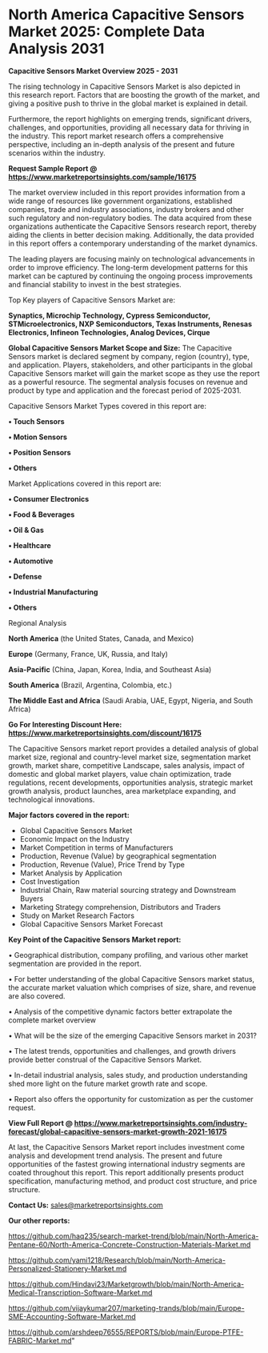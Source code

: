 # North America Capacitive Sensors Market 2025: Complete Data Analysis 2031

<Strong> Capacitive Sensors Market Overview 2025 - 2031</strong>

The rising technology in Capacitive Sensors Market is also depicted in this research report. Factors that are boosting the growth of the market, and giving a positive push to thrive in the global market is explained in detail.

Furthermore, the report highlights on emerging trends, significant drivers, challenges, and opportunities, providing all necessary data for thriving in the industry. This report market research offers a comprehensive perspective, including an in-depth analysis of the present and future scenarios within the industry.

<strong>Request Sample Report @ <a href=https://www.marketreportsinsights.com/sample/16175>https://www.marketreportsinsights.com/sample/16175</a></strong>

The market overview included in this report provides information from a wide range of resources like government organizations, established companies, trade and industry associations, industry brokers and other such regulatory and non-regulatory bodies. The data acquired from these organizations authenticate the Capacitive Sensors research report, thereby aiding the clients in better decision making. Additionally, the data provided in this report offers a contemporary understanding of the market dynamics.

The leading players are focusing mainly on technological advancements in order to improve efficiency. The long-term development patterns for this market can be captured by continuing the ongoing process improvements and financial stability to invest in the best strategies.

Top Key players of Capacitive Sensors Market are:

<strong>Synaptics, Microchip Technology, Cypress Semiconductor, STMicroelectronics, NXP Semiconductors, Texas Instruments, Renesas Electronics, Infineon Technologies, Analog Devices, Cirque</strong>

<strong><b>Global Capacitive Sensors Market Scope and Size:</b></strong>
The Capacitive Sensors market is declared segment by company, region (country), type, and application. Players, stakeholders, and other participants in the global Capacitive Sensors market will gain the market scope as they use the report as a powerful resource. The segmental analysis focuses on revenue and product by type and application and the forecast period of 2025-2031.

Capacitive Sensors Market Types covered in this report are:

<strong>• Touch Sensors

• Motion Sensors

• Position Sensors

• Others</strong>

Market Applications covered in this report are:

<strong>• Consumer Electronics

• Food & Beverages

• Oil & Gas

• Healthcare

• Automotive

• Defense

• Industrial Manufacturing

• Others</strong> 

Regional Analysis

<strong>North America</strong> (the United States, Canada, and Mexico)

<strong>Europe</strong> (Germany, France, UK, Russia, and Italy)

<strong>Asia-Pacific</strong> (China, Japan, Korea, India, and Southeast Asia)

<strong>South America</strong> (Brazil, Argentina, Colombia, etc.)

<strong>The Middle East and Africa</strong> (Saudi Arabia, UAE, Egypt, Nigeria, and South Africa)

<strong>Go For Interesting Discount Here: <a href=https://www.marketreportsinsights.com/discount/16175>https://www.marketreportsinsights.com/discount/16175</a></strong>

The Capacitive Sensors market report provides a detailed analysis of global market size, regional and country-level market size, segmentation market growth, market share, competitive Landscape, sales analysis, impact of domestic and global market players, value chain optimization, trade regulations, recent developments, opportunities analysis, strategic market growth analysis, product launches, area marketplace expanding, and technological innovations.

<strong><b>Major factors covered in the report:</b></strong>
<ul>
  <li>Global Capacitive Sensors Market </li>
  <li>Economic Impact on the Industry</li>
  <li>Market Competition in terms of Manufacturers</li>
  <li>Production, Revenue (Value) by geographical segmentation</li>
  <li>Production, Revenue (Value), Price Trend by Type</li>
  <li>Market Analysis by Application</li>
  <li>Cost Investigation</li>
  <li>Industrial Chain, Raw material sourcing strategy and Downstream Buyers</li>
  <li>Marketing Strategy comprehension, Distributors and Traders</li>
  <li>Study on Market Research Factors</li>
  <li>Global Capacitive Sensors Market Forecast</li>
</ul>

<strong><b>Key Point of the Capacitive Sensors Market report:</b></strong>

• Geographical distribution, company profiling, and various other market segmentation are provided in the report.

• For better understanding of the global Capacitive Sensors market status, the accurate market valuation which comprises of size, share, and revenue are also covered.

• Analysis of the competitive dynamic factors better extrapolate the complete market overview

• What will be the size of the emerging Capacitive Sensors market in 2031?

• The latest trends, opportunities and challenges, and growth drivers provide better construal of the Capacitive Sensors Market.

• In-detail industrial analysis, sales study, and production understanding shed more light on the future market growth rate and scope.

• Report also offers the opportunity for customization as per the customer request.

<strong><b>View Full Report @ <a href=https://www.marketreportsinsights.com/industry-forecast/global-capacitive-sensors-market-growth-2021-16175>https://www.marketreportsinsights.com/industry-forecast/global-capacitive-sensors-market-growth-2021-16175</a></b></strong>


At last, the Capacitive Sensors Market report includes investment come analysis and development trend analysis. The present and future opportunities of the fastest growing international industry segments are coated throughout this report. This report additionally presents product specification, manufacturing method, and product cost structure, and price structure.

<strong>Contact Us:</strong>
sales@marketreportsinsights.com

<strong>Our other reports:</strong>

<a href=https://github.com/haq235/search-market-trend/blob/main/North-America-Pentane-60/North-America-Concrete-Construction-Materials-Market.md>https://github.com/haq235/search-market-trend/blob/main/North-America-Pentane-60/North-America-Concrete-Construction-Materials-Market.md</a>

<a href=https://github.com/yami1218/Research/blob/main/North-America-Personalized-Stationery-Market.md>https://github.com/yami1218/Research/blob/main/North-America-Personalized-Stationery-Market.md</a>

<a href=https://github.com/Hindavi23/Marketgrowth/blob/main/North-America-Medical-Transcription-Software-Market.md>https://github.com/Hindavi23/Marketgrowth/blob/main/North-America-Medical-Transcription-Software-Market.md</a>

<a href=https://github.com/vijaykumar207/marketing-trands/blob/main/Europe-SME-Accounting-Software-Market.md>https://github.com/vijaykumar207/marketing-trands/blob/main/Europe-SME-Accounting-Software-Market.md</a>

<a href=https://github.com/arshdeep76555/REPORTS/blob/main/Europe-PTFE-FABRIC-Market.md>https://github.com/arshdeep76555/REPORTS/blob/main/Europe-PTFE-FABRIC-Market.md</a>"
